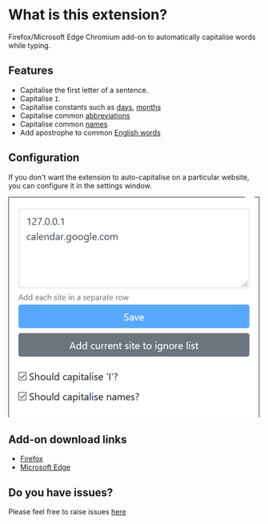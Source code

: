 # What is this extension?

Firefox/Microsoft Edge Chromium add-on to automatically capitalise words while typing.

## Features

- Capitalise the first letter of a sentence.
- Capitalise `I`.
- Capitalise constants such as [days](src/constants.js#L3), [months](src/constants.js#L13)
- Capitalise common [abbreviations](src/abbreviation-constants.js#L1)
- Capitalise common [names](src/name-constants.js#L1)
- Add apostrophe to common [English words](src/constants.js#L81)

## Configuration

If you don't want the extension to auto-capitalise on a particular website, you can configure it in the settings window.

![Settings](imgs/settings.png)

## Add-on download links

- [Firefox](https://addons.mozilla.org/en-US/firefox/addon/auto-capitalise-sentence/)
- [Microsoft Edge](https://microsoftedge.microsoft.com/addons/detail/auto-capitalise-sentence/ifebcbphlfoifeajpbecncpgjflpbann)

## Do you have issues?

Please feel free to raise issues [here](https://github.com/hrai/auto-capitalise-extension/issues)
